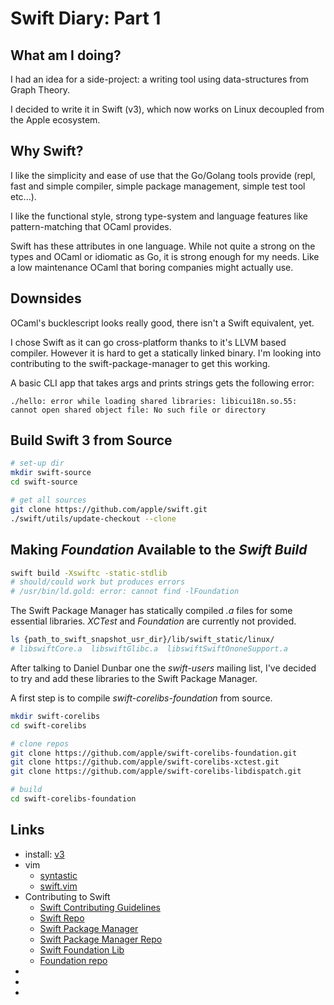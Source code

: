 # Swift Diary: Part 1

## What am I doing?

I had an idea for a side-project: a writing tool using data-structures
from Graph Theory.

I decided to write it in Swift (v3), which now works on Linux decoupled from
the Apple ecosystem.

## Why Swift?

I like the simplicity and ease of use that the Go/Golang tools provide
(repl, fast and simple compiler, simple package management, simple test
tool etc...).

I like the functional style, strong type-system and language features
like pattern-matching that OCaml provides.

Swift has these attributes in one language. While not quite a strong on
the types and OCaml or idiomatic as Go, it is strong enough for my needs.
Like a low maintenance OCaml that boring companies might actually use.

## Downsides

OCaml's bucklescript looks really good, there isn't a Swift equivalent,
yet.

I chose Swift as it can go cross-platform thanks to it's LLVM based compiler.
However it is hard to get a statically linked binary. I'm looking into
contributing to the swift-package-manager to get this working.


A basic CLI app that takes args and prints strings gets the following error:
```
./hello: error while loading shared libraries: libicui18n.so.55: cannot open shared object file: No such file or directory
```

## Build Swift 3 from Source

```sh
# set-up dir
mkdir swift-source
cd swift-source

# get all sources
git clone https://github.com/apple/swift.git
./swift/utils/update-checkout --clone
```

## Making _Foundation_ Available to the _Swift Build_

```sh
swift build -Xswiftc -static-stdlib
# should/could work but produces errors
# /usr/bin/ld.gold: error: cannot find -lFoundation
```

The Swift Package Manager has statically compiled _.a_ files for some
essential libraries. _XCTest_ and _Foundation_ are currently not
provided.
```sh
ls {path_to_swift_snapshot_usr_dir}/lib/swift_static/linux/
# libswiftCore.a  libswiftGlibc.a  libswiftSwiftOnoneSupport.a
```

After talking to Daniel Dunbar one the _swift-users_ mailing list, I've
decided to try and add these libraries to the Swift Package Manager.

A first step is to compile _swift-corelibs-foundation_ from source.

```sh
mkdir swift-corelibs
cd swift-corelibs

# clone repos
git clone https://github.com/apple/swift-corelibs-foundation.git
git clone https://github.com/apple/swift-corelibs-xctest.git
git clone https://github.com/apple/swift-corelibs-libdispatch.git

# build
cd swift-corelibs-foundation

```

## Links

* install: [v3](https://swift.org/download/#releases)
* vim
  * [syntastic](https://github.com/scrooloose/syntastic/)
  * [swift.vim](https://github.com/keith/swift.vim)
* Contributing to Swift
  * [Swift Contributing Guidelines](https://swift.org/contributing/)
  * [Swift Repo](https://github.com/apple/swift)
  * [Swift Package Manager](https://swift.org/package-manager/)
  * [Swift Package Manager Repo](https://swift.org/package-manager/)
  * [Swift Foundation Lib](https://swift.org/core-libraries/#foundation)
  * [Foundation repo](https://github.com/apple/swift-corelibs-foundation)
* []()
* []()
* []()
